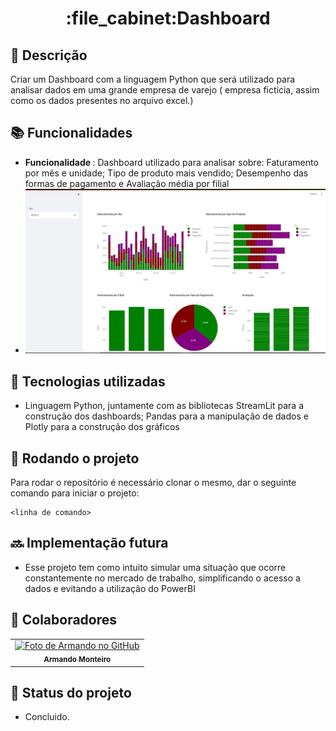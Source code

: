 <h1 align="center">:file_cabinet:Dashboard</h1>

## :memo: Descrição
Criar um Dashboard com a linguagem Python que será utilizado para analisar dados em uma grande empresa de varejo ( empresa fictícia, assim como os dados presentes no arquivo excel.)

## :books: Funcionalidades
* <b>Funcionalidade </b>: Dashboard utilizado para analisar sobre: Faturamento por mês e unidade; Tipo de produto mais vendido; Desempenho das formas de pagamento e Avaliação média por filial 
*  ![Imagem do Dashboard](dashboard.jpeg)

## :wrench: Tecnologias utilizadas
* Linguagem Python, juntamente com as bibliotecas StreamLit para a construção dos dashboards; Pandas para a manipulação de dados e Plotly para a construção dos gráficos

## :rocket: Rodando o projeto
Para rodar o repositório é necessário clonar o mesmo, dar o seguinte comando para iniciar o projeto:
```
<linha de comando>
```

## :soon: Implementação futura
* Esse projeto tem como intuito simular uma situação que ocorre constantemente no mercado de trabalho, simplificando o acesso a dados e evitando a utilização do PowerBI

## :handshake: Colaboradores
<table>
  <tr>
    <td align="center">
      <a href="https://github.com/armandomonteir-o">
        <img src="https://avatars.githubusercontent.com/u/141039211?s=400&u=574881d437dd6350183e057c6da9cffd83ed4069&v=4" width="100px;" alt="Foto de Armando no GitHub"/><br>
        <sub>
          <b>Armando Monteiro</b>
        </sub>
      </a>
    </td>
  </tr>
</table>

## :dart: Status do projeto
* Concluido.

